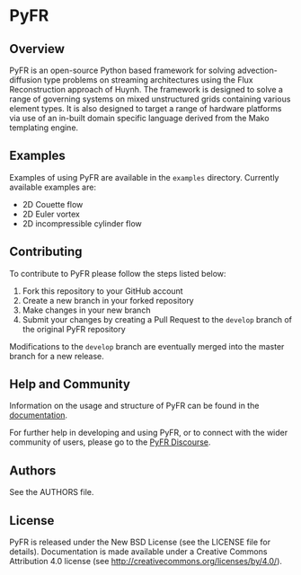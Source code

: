 # PyFR

## Overview

PyFR is an open-source Python based framework for solving advection-diffusion
type problems on streaming architectures using the Flux Reconstruction
approach of Huynh. The framework is designed to solve a range of governing
systems on mixed unstructured grids containing various element types. It is
also designed to target a range of hardware platforms via use of an in-built
domain specific language derived from the Mako templating engine.

## Examples

Examples of using PyFR are available in the `examples` directory. Currently
available examples are:

- 2D Couette flow
- 2D Euler vortex
- 2D incompressible cylinder flow

## Contributing

To contribute to PyFR please follow the steps listed below:

1. Fork this repository to your GitHub account
2. Create a new branch in your forked repository
3. Make changes in your new branch
4. Submit your changes by creating a Pull Request to the `develop` branch of the original PyFR repository

Modifications to the `develop` branch are eventually merged into the master
branch for a new release.

## Help and Community

Information on the usage and structure of PyFR can be found in the 
[documentation](http://pyfr.readthedocs.io/en/latest/).

For further help in developing and using PyFR, or to connect with the wider
community of users, please go to the [PyFR Discourse](https://pyfr.discourse.group). 

## Authors

See the AUTHORS file.

## License

PyFR is released under the New BSD License (see the LICENSE file for details).
Documentation is made available under a Creative Commons Attribution 4.0
license (see <http://creativecommons.org/licenses/by/4.0/>).
